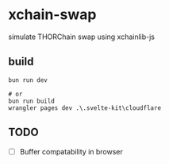 # xchain-swap

simulate THORChain swap using xchainlib-js

## build

```shell
bun run dev

# or
bun run build
wrangler pages dev .\.svelte-kit\cloudflare
```

## TODO

- [ ] Buffer compatability in browser
